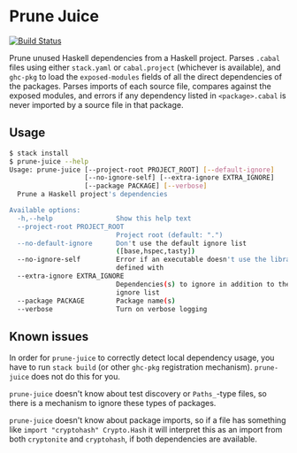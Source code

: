 # Prune Juice

[![Build Status](https://travis-ci.com/dfithian/prune-juice.svg?branch=main)](https://travis-ci.com/dfithian/prune-juice)

Prune unused Haskell dependencies from a Haskell project. Parses `.cabal` files using either `stack.yaml` or
`cabal.project` (whichever is available), and `ghc-pkg` to load the `exposed-modules` fields of all the direct
dependencies of the packages. Parses imports of each source file, compares against the exposed modules, and errors if
any dependency listed in `<package>.cabal` is never imported by a source file in that package.

## Usage

```bash
$ stack install
$ prune-juice --help
Usage: prune-juice [--project-root PROJECT_ROOT] [--default-ignore]
                   [--no-ignore-self] [--extra-ignore EXTRA_IGNORE]
                   [--package PACKAGE] [--verbose]
  Prune a Haskell project's dependencies

Available options:
  -h,--help                Show this help text
  --project-root PROJECT_ROOT
                           Project root (default: ".")
  --no-default-ignore      Don't use the default ignore list
                           ([base,hspec,tasty])
  --no-ignore-self         Error if an executable doesn't use the library it's
                           defined with
  --extra-ignore EXTRA_IGNORE
                           Dependencies(s) to ignore in addition to the default
                           ignore list
  --package PACKAGE        Package name(s)
  --verbose                Turn on verbose logging
```

## Known issues

In order for `prune-juice` to correctly detect local dependency usage, you have to run `stack build` (or other `ghc-pkg`
registration mechanism). `prune-juice` does not do this for you.

`prune-juice` doesn't know about test discovery or `Paths_`-type files, so there is a mechanism to ignore these types of
packages.

`prune-juice` doesn't know about package imports, so if a file has something like `import "cryptohash" Crypto.Hash` it
will interpret this as an import from both `cryptonite` and `cryptohash`, if both dependencies are available.
